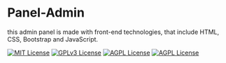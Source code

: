 # Panel-Admin
this admin panel is made with front-end technologies, that include HTML, CSS, Bootstrap and JavaScript.

[![MIT License](https://img.shields.io/badge/HTML-red.svg)](https://choosealicense.com/licenses/mit/)
[![GPLv3 License](https://img.shields.io/badge/CSS-blue.svg)](https://opensource.org/licenses/)
[![AGPL License](https://img.shields.io/badge/Bootstrap-purple.svg)](http://www.gnu.org/licenses/agpl-3.0)
[![AGPL License](https://img.shields.io/badge/JavaScript-yellow.svg)](http://www.gnu.org/licenses/agpl-3.0)
